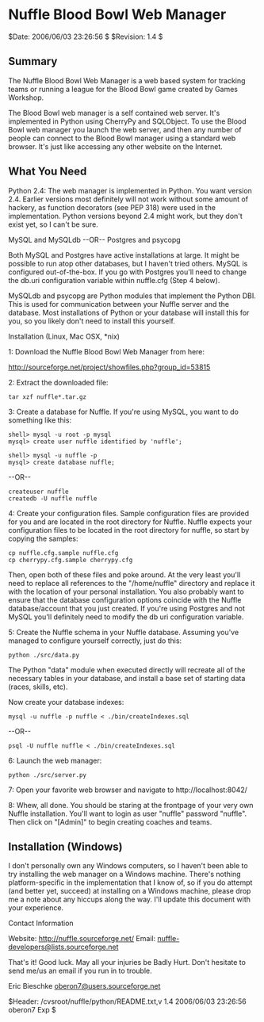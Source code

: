 # Nuffle Blood Bowl Web Manager

$Date: 2006/06/03 23:26:56 $
$Revision: 1.4 $

## Summary

The Nuffle Blood Bowl Web Manager is a web based system for tracking
teams or running a league for the Blood Bowl game created by Games
Workshop.

The Blood Bowl web manager is a self contained web server. It's
implemented in Python using CherryPy and SQLObject. To use the Blood
Bowl web manager you launch the web server, and then any number of
people can connect to the Blood Bowl manager using a standard web
browser. It's just like accessing any other website on the Internet.

## What You Need

Python 2.4: The web manager is implemented in Python. You want
version 2.4. Earlier versions most definitely will not work without
some amount of hackery, as function decorators (see PEP 318) were
used in the implementation. Python versions beyond 2.4 might work,
but they don't exist yet, so I can't be sure.

MySQL and MySQLdb --OR-- Postgres and psycopg

Both MySQL and Postgres have active installations at large. It might be
possible to run atop other databases, but I haven't tried others. MySQL
is configured out-of-the-box. If you go with Postgres you'll need to
change the db.uri configuration variable within nuffle.cfg (Step 4 below).

MySQLdb and psycopg are Python modules that implement the Python
DBI. This is used for communication between your Nuffle server and the
database. Most installations of Python or your database will install
this for you, so you likely don't need to install this yourself.


Installation (Linux, Mac OSX, *nix)


1: Download the Nuffle Blood Bowl Web Manager from here:

  http://sourceforge.net/project/showfiles.php?group_id=53815


2: Extract the downloaded file:

    tar xzf nuffle*.tar.gz


3: Create a database for Nuffle. If you're using MySQL, you
want to do something like this:

    shell> mysql -u root -p mysql
    mysql> create user nuffle identified by 'nuffle';

    shell> mysql -u nuffle -p
    mysql> create database nuffle;

--OR--

    createuser nuffle
    createdb -U nuffle nuffle


4: Create your configuration files. Sample configuration files
are provided for you and are located in the root directory for
Nuffle.  Nuffle expects your configuration files to be located in
the root directory for nuffle, so start by copying the samples:

    cp nuffle.cfg.sample nuffle.cfg
    cp cherrypy.cfg.sample cherrypy.cfg

Then, open both of these files and poke around. At the very least you'll
need to replace all references to the "/home/nuffle" directory and replace
it with the location of your personal installation. You also probably want
to ensure that the database configuration options coincide with the Nuffle
database/account that you just created. If you're using Postgres and not
MySQL you'll definitely need to modify the db uri configuration variable.


5: Create the Nuffle schema in your Nuffle database. Assuming
you've managed to configure yourself correctly, just do this:

    python ./src/data.py

The Python "data" module when executed directly will recreate all
of the necessary tables in your database, and install a base set
of starting data (races, skills, etc).

Now create your database indexes:

    mysql -u nuffle -p nuffle < ./bin/createIndexes.sql

--OR--

    psql -U nuffle nuffle < ./bin/createIndexes.sql


6: Launch the web manager:

    python ./src/server.py


7: Open your favorite web browser and navigate to http://localhost:8042/

8: Whew, all done. You should be staring at the frontpage of
your very own Nuffle installation. You'll want to login as user
"nuffle" password "nuffle". Then click on "[Admin]" to begin creating
coaches and teams.

## Installation (Windows)

I don't personally own any Windows computers, so I haven't been able to
try installing the web manager on a Windows machine. There's nothing
platform-specific in the implementation that I know of, so if you do
attempt (and better yet, succeed) at installing on a Windows machine,
please drop me a note about any hiccups along the way.  I'll update this
document with your experience.

Contact Information

Website: http://nuffle.sourceforge.net/
Email: nuffle-developers@lists.sourceforge.net

That's it! Good luck. May all your injuries be Badly Hurt. Don't
hesitate to send me/us an email if you run in to trouble.

Eric Bieschke
oberon7@users.sourceforge.net

$Header: /cvsroot/nuffle/python/README.txt,v 1.4 2006/06/03 23:26:56 oberon7 Exp $
